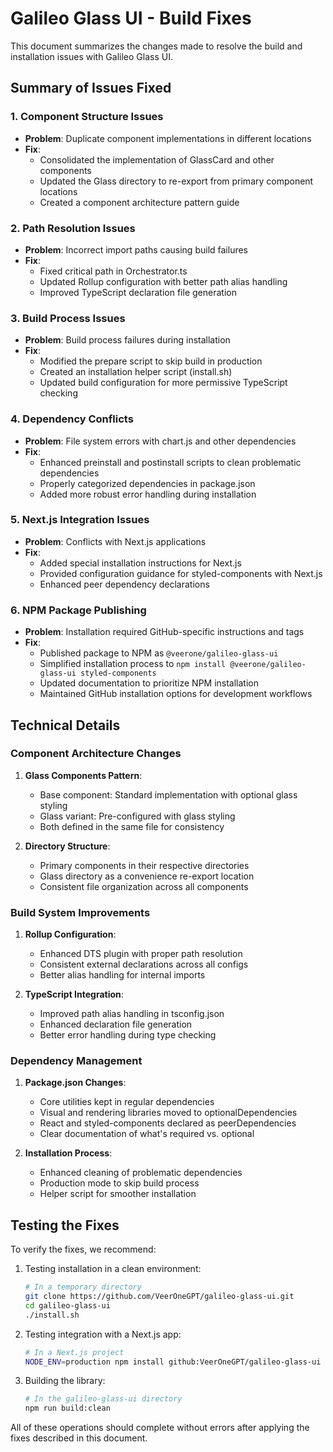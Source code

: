 # Galileo Glass UI - Build Fixes

This document summarizes the changes made to resolve the build and installation issues with Galileo Glass UI.

## Summary of Issues Fixed

### 1. Component Structure Issues

- **Problem**: Duplicate component implementations in different locations
- **Fix**: 
  - Consolidated the implementation of GlassCard and other components
  - Updated the Glass directory to re-export from primary component locations
  - Created a component architecture pattern guide

### 2. Path Resolution Issues

- **Problem**: Incorrect import paths causing build failures
- **Fix**:
  - Fixed critical path in Orchestrator.ts
  - Updated Rollup configuration with better path alias handling
  - Improved TypeScript declaration file generation

### 3. Build Process Issues

- **Problem**: Build process failures during installation
- **Fix**:
  - Modified the prepare script to skip build in production
  - Created an installation helper script (install.sh)
  - Updated build configuration for more permissive TypeScript checking

### 4. Dependency Conflicts

- **Problem**: File system errors with chart.js and other dependencies
- **Fix**:
  - Enhanced preinstall and postinstall scripts to clean problematic dependencies
  - Properly categorized dependencies in package.json
  - Added more robust error handling during installation

### 5. Next.js Integration Issues

- **Problem**: Conflicts with Next.js applications
- **Fix**:
  - Added special installation instructions for Next.js
  - Provided configuration guidance for styled-components with Next.js
  - Enhanced peer dependency declarations

### 6. NPM Package Publishing

- **Problem**: Installation required GitHub-specific instructions and tags
- **Fix**:
  - Published package to NPM as `@veerone/galileo-glass-ui`
  - Simplified installation process to `npm install @veerone/galileo-glass-ui styled-components`
  - Updated documentation to prioritize NPM installation
  - Maintained GitHub installation options for development workflows

## Technical Details

### Component Architecture Changes

1. **Glass Components Pattern**:
   - Base component: Standard implementation with optional glass styling
   - Glass variant: Pre-configured with glass styling
   - Both defined in the same file for consistency

2. **Directory Structure**:
   - Primary components in their respective directories
   - Glass directory as a convenience re-export location
   - Consistent file organization across all components

### Build System Improvements

1. **Rollup Configuration**:
   - Enhanced DTS plugin with proper path resolution
   - Consistent external declarations across all configs
   - Better alias handling for internal imports

2. **TypeScript Integration**:
   - Improved path alias handling in tsconfig.json
   - Enhanced declaration file generation
   - Better error handling during type checking

### Dependency Management

1. **Package.json Changes**:
   - Core utilities kept in regular dependencies
   - Visual and rendering libraries moved to optionalDependencies
   - React and styled-components declared as peerDependencies
   - Clear documentation of what's required vs. optional

2. **Installation Process**:
   - Enhanced cleaning of problematic dependencies
   - Production mode to skip build process
   - Helper script for smoother installation

## Testing the Fixes

To verify the fixes, we recommend:

1. Testing installation in a clean environment:
   ```bash
   # In a temporary directory
   git clone https://github.com/VeerOneGPT/galileo-glass-ui.git
   cd galileo-glass-ui
   ./install.sh
   ```

2. Testing integration with a Next.js app:
   ```bash
   # In a Next.js project
   NODE_ENV=production npm install github:VeerOneGPT/galileo-glass-ui --legacy-peer-deps
   ```

3. Building the library:
   ```bash
   # In the galileo-glass-ui directory
   npm run build:clean
   ```

All of these operations should complete without errors after applying the fixes described in this document.